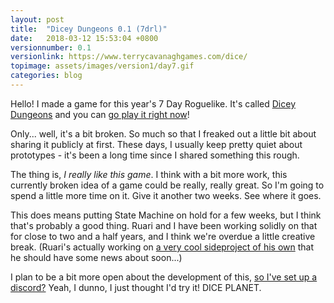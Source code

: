 ```yaml
---
layout: post
title:  "Dicey Dungeons 0.1 (7drl)"
date:   2018-03-12 15:53:04 +0800
versionnumber: 0.1
versionlink: https://www.terrycavanaghgames.com/dice/
topimage: assets/images/version1/day7.gif
categories: blog
---
```


Hello! I made a game for this year's 7 Day Roguelike. It's called <a href="https://itch.io/jam/7drl-challenge-2018/rate/234586">Dicey Dungeons</a> and you can <a href="https://terrycavanaghgames.com/dice/">go play it right now</a>!

Only... well, it's a bit broken. So much so that I freaked out a little bit about sharing it publicly at first. These days, I usually keep pretty quiet about prototypes - it's been a long time since I shared something this rough.

The thing is, <i>I really like this game</i>. I think with a bit more work, this currently broken idea of a game could be really, really great. So I'm going to spend a little more time on it. Give it another two weeks. See where it goes.

This does means putting State Machine on hold for a few weeks, but I think that's probably a good thing. Ruari and I have been working solidly on that for close to two and a half years, and I think we're overdue a little creative break. (Ruari's actually working on <a href="https://twitter.com/randomnine/status/965324342996471808">a very cool sideproject of his own</a> that he should have some news about soon...)

I plan to be a bit more open about the development of this, <a href="https://discord.gg/z7pCdCP">so I've set up a discord?</a> Yeah, I dunno, I just thought I'd try it! DICE PLANET.